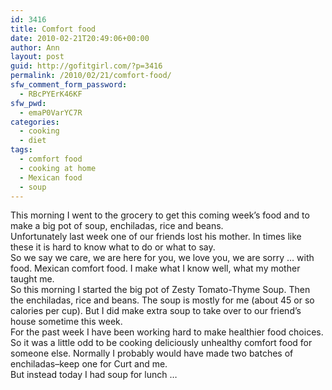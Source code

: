 ```yaml
---
id: 3416
title: Comfort food
date: 2010-02-21T20:49:06+00:00
author: Ann
layout: post
guid: http://gofitgirl.com/?p=3416
permalink: /2010/02/21/comfort-food/
sfw_comment_form_password:
  - RBcPYErK46KF
sfw_pwd:
  - emaP0VarYC7R
categories:
  - cooking
  - diet
tags:
  - comfort food
  - cooking at home
  - Mexican food
  - soup
---
```

This morning I went to the grocery to get this coming week&#8217;s food and to make a big pot of soup, enchiladas, rice and beans.  
Unfortunately last week one of our friends lost his mother. In times like these it is hard to know what to do or what to say.  
So we say we care, we are here for you, we love you, we are sorry &#8230; with food. Mexican comfort food. I make what I know well, what my mother taught me.  
So this morning I started the big pot of Zesty Tomato-Thyme Soup. Then the enchiladas, rice and beans. The soup is mostly for me (about 45 or so calories per cup). But I did make extra soup to take over to our friend&#8217;s house sometime this week.  
For the past week I have been working hard to make healthier food choices. So it was a little odd to be cooking deliciously unhealthy comfort food for someone else. Normally I probably would have made two batches of enchiladas&#8211;keep one for Curt and me.  
But instead today I had soup for lunch &#8230;